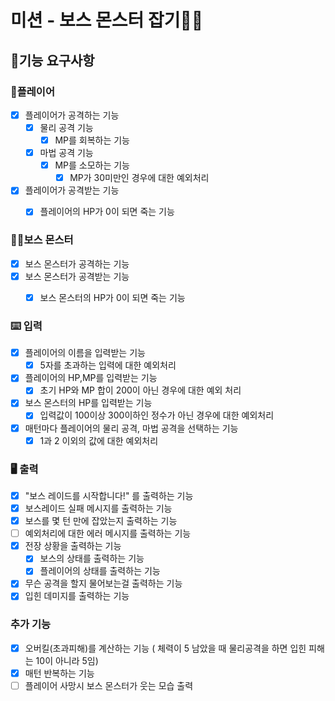 # 미션 - 보스 몬스터 잡기🐻‍❄️

## 🚀기능 요구사항

### 🧍플레이어
- [x] 플레이어가 공격하는 기능
  - [x] 물리 공격 기능
    - [x] MP를 회복하는 기능
  - [x] 마법 공격 기능
    - [x] MP를 소모하는 기능
      - [x] MP가 30미만인 경우에 대한 예외처리
- [x] 플레이어가 공격받는 기능
  - [x] 플레이어의 HP가 0이 되면 죽는 기능
  

### 🐻‍❄️보스 몬스터
- [x] 보스 몬스터가 공격하는 기능
- [x] 보스 몬스터가 공격받는 기능
  - [x] 보스 몬스터의 HP가 0이 되면 죽는 기능
  

### ⌨️ 입력
- [x] 플레이어의 이름을 입력받는 기능
  - [x] 5자를 초과하는 입력에 대한 예외처리
- [x] 플레이어의 HP,MP를 입력받는 기능
  - [x] 초기 HP와 MP 합이 200이 아닌 경우에 대한 예외 처리
- [x] 보스 몬스터의 HP를 입력받는 기능
  - [x] 입력값이 100이상 300이하인 정수가 아닌 경우에 대한 예외처리
- [x] 매턴마다 플레이어의 물리 공격, 마법 공격을 선택하는 기능
  - [x] 1과 2 이외의 값에 대한 예외처리

### 🖥️ 출력
- [x] "보스 레이드를 시작합니다!" 를 출력하는 기능
- [x] 보스레이드 실패 메시지를 출력하는 기능
- [x] 보스를 몇 턴 만에 잡았는지 출력하는 기능 
- [ ] 예외처리에 대한 에러 메시지를 출력하는 기능
- [x] 전장 상황을 출력하는 기능
  - [x] 보스의 상태를 출력하는 기능
  - [x] 플레이어의 상태를 출력하는 기능
- [x] 무슨 공격을 할지 물어보는걸 출력하는 기능
- [x] 입힌 데미지를 출력하는 기능

### 추가 기능
- [x] 오버킬(초과피해)를 계산하는 기능 ( 체력이 5 남았을 때 물리공격을 하면 입힌 피해는 10이 아니라 5임)
- [x] 매턴 반복하는 기능
- [ ] 플레이어 사망시 보스 몬스터가 웃는 모습 출력